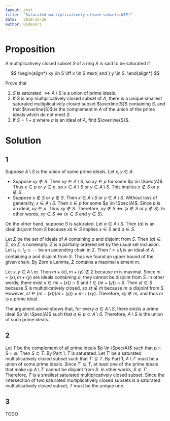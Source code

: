 ```yaml
---
layout: post
title:  "Saturated multiplicatively closed subsets(WIP)"
date:   2019-12-26
author: Hidenori
---
```


# Proposition
A multiplicatively closed subset $S$ of a ring $A$ is said to be saturated if

$$
\begin{align*}
  xy \in S \iff x \in S \text{ and } y \in S.
\end{align*}
$$

Prove that
1. $S$ is saturated $\iff A \setminus S$ is a union of prime ideals.
1. If $S$ is any multiplicatively closed subset of $A$, there is a unique smallest saturated multiplicatively closed subset $\overline{S}$ containing $S$, and that $\overline{S}$ is the complement in $A$ of the union of the prime ideals which do not meet $S$.
1. If $S = 1 + a$ where $a$ is an ideal of $A$, find $\overline{S}$.

# Solution
## 1
Suppose $A \setminus S$ is the union of some prime ideals.
Let $x, y \in A$.
* Suppose $xy \notin S$.
  Then $xy \in A \setminus S$, so $xy \in p$ for some $p \in \Spec(A)$.
  Thus $x \in p$ or $y \in p$, so $x \in A \setminus S$ or $y \in A \setminus S$.
  This implies $x \notin S$ or $y \notin S$.
* Suppose $x \notin S$ or $y \notin S$.
  Then $x \in A \setminus S$ or $y \in A \setminus S$.
  Without loss of generality, $x \in A \setminus S$.
  Then $x \in p$ for some $p \in \Spec(A)$.
  Since $p$ is an ideal, $xy \in p$.
  Thus $xy \notin S$.
Therefore, $xy \notin S \iff (x \notin S \text{ or } y \notin S)$.
In other words, $xy \in S \iff (x \in S \text{ and } y \in S)$.

On the other hand, suppose $S$ is saturated.
Let $a \in A \setminus S$.
Then $(a)$ is an ideal disjoint from $S$ because $xa \in S$ implies $x \in S$ and $a \in S$.

Let $\Sigma$ be the set of ideals of $A$ containing $a$ and disjoint from $S$.
Then $(a) \in \Sigma$, so $\Sigma$ is nonempty.
$\Sigma$ is a partially ordered set by the usual set inclusion.
Let $I_1 \subset I_2 \subset \cdots$ be an ascending chain in $\Sigma$.
Then $I = \cup I_i$ is an ideal of $A$ containing $a$ and disjoint from $S$.
Thus we found an upper bound of the given chain.
By Zorn's Lemma, $\Sigma$ contains a maximal element $m$.

Let $x, y \in A \setminus m$.
Then $m + (x), m + (y) \notin \Sigma$ because $m$ is maximal.
Since $m + (x), m + (y)$ are ideals containing $a$, they cannot be disjoint from $S$.
In other words, there exist $s \in (m + (x)) \cap S$ and $t \in (m + (y)) \cap S$.
Then $st \in S$ because $S$ is multiplicatively closed, so $st \notin m$ because $m$ is disjoint from $S$.
However, $st \in (m + (x))(m + (y)) = m + (xy)$.
Therefore, $xy \notin m$, and thus $m$ is a prime ideal.

The argument above shows that, for every $a \in A \setminus S$, there exists a prime ideal $p \in \Spec(A)$ such that $a \in p \subset A \setminus S$.
Therefore, $A \setminus S$ is the union of such prime ideals.

## 2
Let $T$ be the complement of all prime ideals $p \in \Spec(A)$ such that $p \cap S = \emptyset$.
Then $S \subset T$.
By Part 1, $T$ is saturated.
Let $T'$ be a saturated multiplicatively closed subset such that $T' \subsetneq T$.
By Part 1, $A \setminus T'$ must be a union of some prime ideals.
Since $T' \subsetneq T$, at least one of the prime ideals that make up $A \setminus T'$ cannot be disjoint from $S$.
In other words, $S \not\subset T'$.
Therefore, $T$ is a smallest saturated multiplicatively closed subset.
Since the intersection of two saturated multiplicatively closed subsets is a saturated multiplicatively closed subset, $T$ must be the unique one.

## 3
TODO
